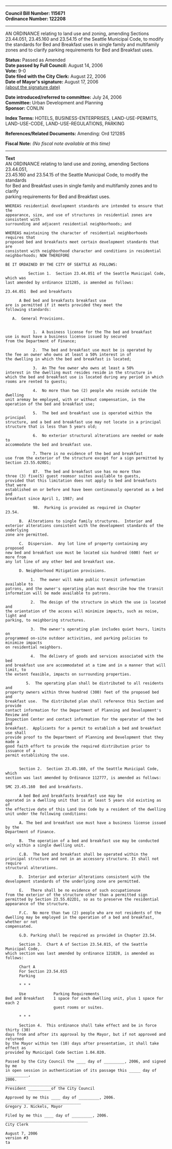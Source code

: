 * * * * *  
  
**Council Bill Number: [](#h0)[](#h2)115671**   
**Ordinance Number: 122208**  
  
* * * * *  
  
AN ORDINANCE relating to land use and zoning, amending Sections 23.44.051, 23.45.160 and 23.54.15 of the Seattle Municipal Code, to modify the standards for Bed and Breakfast uses in single family and multifamily zones and to clarify parking requirements for Bed and Breakfast uses.  
  
**Status:** Passed as Amended   
**Date passed by Full Council:** August 14, 2006   
**Vote:** 9-0   
**Date filed with the City Clerk:** August 22, 2006   
**Date of Mayor's signature:** August 17, 2006   
[(about the signature date)](/~public/approvaldate.htm)   
  
  
**Date introduced/referred to committee:** July 24, 2006   
**Committee:** Urban Development and Planning   
**Sponsor:** CONLIN   
  
**Index Terms:** HOTELS, BUSINESS-ENTERPRISES, LAND-USE-PERMITS, LAND-USE-CODE, LAND-USE-REGULATIONS, PARKING  
  
**References/Related Documents:** Amending: Ord 121285  
  
**Fiscal Note:** *(No fiscal note available at this time)*  
  
* * * * *  
  
**Text**  
    AN ORDINANCE relating to land use and zoning, amending Sections 23.44.051,  
    23.45.160 and 23.54.15 of the Seattle Municipal Code, to modify the standards  
    for Bed and Breakfast uses in single family and multifamily zones and to clarify  
    parking requirements for Bed and Breakfast uses.  
  
    WHEREAS residential development standards are intended to ensure that the  
    appearance, size, and use of structures in residential zones are consistent with  
    surrounding and adjacent residential neighborhoods; and  
  
    WHEREAS maintaining the character of residential neighborhoods requires that  
    proposed bed and breakfasts meet certain development standards that are  
    consistent with neighborhood character and conditions in residential  
    neighborhoods; NOW THEREFORE  
  
    BE IT ORDAINED BY THE CITY OF SEATTLE AS FOLLOWS:  
  
              Section 1.  Section 23.44.051 of the Seattle Municipal Code, which was  
    last amended by ordinance 121285, is amended as follows:  
  
    23.44.051  Bed and breakfasts  
  
          A Bed bed and breakfasts breakfast use  
    are is permitted if it meets provided they meet the  
    following standards:  
  
       A.  General Provisions.  
  
  
                1.  A business license for the The bed and breakfast  
    use is must have a business license issued by secured  
    from the Department of Finance;  
  
                2.  The bed and breakfast use must be is operated by  
    the fee an owner who owns at least a 50% interest in of  
    the dwelling in which the bed and breakfast is located;  
  
                3.  An The fee owner who owns at least a 50%  
    interest in the dwelling must resides reside in the structure in  
    which the bed and breakfast use is located during any period in which  
    rooms are rented to guests;  
  
                4.  No more than two (2) people who reside outside the dwelling  
    unit aremay be employed, with or without compensation, in the  
    operation of the bed and breakfast use;  
  
                5.  The bed and breakfast use is operated within the principal  
    structure, and a bed and breakfast use may not locate in a principal  
    structure that is less than 5 years old;  
  
                6.  No exterior structural alterations are needed or made to  
    accommodate the bed and breakfast use.  
  
                7. There is no evidence of the bed and breakfast  
    use from the exterior of the structure except for a sign permitted by  
    Section 23.55.020D1;  
  
                87.  The bed and breakfast use has no more than  
    three (3) five(5) guest roomsor suites available to guests,  
    provided that this limitation does not apply to bed and breakfasts that were  
    established on or before and have been continuously operated as a bed and  
    breakfast since April 1, 1987; and  
  
                98.  Parking is provided as required in Chapter  
    23.54.  
  
          B.  Alterations to single family structures.  Interior and  
    exterior alterations consistent with the development standards of the underlying  
    zone are permitted.  
  
          C.  Dispersion.  Any lot line of property containing any proposed  
    new bed and breakfast use must be located six hundred (600) feet or more from  
    any lot line of any other bed and breakfast use.  
  
          D. Neighborhood Mitigation provisions.  
  
               1.  The owner will make public transit information available to  
    patrons, and the owner's operating plan must describe how the transit  
    information will be made available to patrons.  
  
               2.  The design of the structure in which the use is located and  
    the orientation of the access will minimize impacts, such as noise, light and  
    parking, to neighboring structures.  
  
               3.  The owner's operating plan includes quiet hours, limits on  
    programmed on-site outdoor activities, and parking policies to minimize impacts  
    on residential neighbors.  
  
               4.  The delivery of goods and services associated with the bed  
    and breakfast use are accommodated at a time and in a manner that will limit, to  
    the extent feasible, impacts on surrounding properties.  
  
             5.  The operating plan shall be distributed to all residents and  
    property owners within three hundred (300) feet of the proposed bed and  
    breakfast use.  The distributed plan shall reference this Section and provide  
    contact information for the Department of Planning and Development's Review and  
    Inspection Center and contact information for the operator of the bed and  
    breakfast.  Applicants for a permit to establish a bed and breakfast use shall  
    provide proof to the Department of Planning and Development that they made a  
    good faith effort to provide the required distribution prior to issuance of a  
    permit establishing the use.  
  
  
          Section 2.  Section 23.45.160, of the Seattle Municipal Code, which  
    section was last amended by Ordinance 112777, is amended as follows:  
  
    SMC 23.45.160  Bed and breakfasts.  
  
          A bed Bed and breakfasts breakfast use may be  
    operated in a dwelling unit that is at least 5 years old existing as of  
    the effective date of this Land Use Code by a resident of the dwelling  
    unit under the following conditions:  
  
          A. The bed and breakfast use must have a business license issued by the  
    Department of Finance.  
  
          B.  The operation of a bed and breakfast use may be conducted  
    only within a single dwelling unit.  
  
          C.B.  The bed and breakfast shall be operated within the  
    principal structure and not in an accessory structure. It shall not require  
    structural alterations.  
  
          D.  Interior and exterior alterations consistent with the  
    development standards of the underlying zone are permitted.  
  
          E.   There shall be no evidence of such occupationuse  
    from the exterior of the structure other than a permitted sign  
    permitted by Section 23.55.022D1, so as to preserve the residential  
    appearance of the structure.  
  
          F.C.  No more than two (2) people who are not residents of the  
    dwelling may be employed in the operation of a bed and breakfast, whether or not  
    compensated.  
  
          G.D. Parking shall be required as provided in Chapter 23.54.  
  
          Section 3.  Chart A of Section 23.54.015, of the Seattle Municipal Code,  
    which section was last amended by ordinance 121828, is amended as follows:  
  
          Chart A  
          For Section 23.54.015  
          Parking  
  
          * * *  
  
          Use            Parking Requirements  
    Bed and Breakfast    1 space for each dwelling unit, plus 1 space for each 2  
                         guest rooms or suites.  
  
          * * *  
  
          Section 4.  This ordinance shall take effect and be in force thirty (30)  
    days from and after its approval by the Mayor, but if not approved and returned  
    by the Mayor within ten (10) days after presentation, it shall take effect as  
    provided by Municipal Code Section 1.04.020.  
  
    Passed by the City Council the ____ day of _________, 2006, and signed by me  
    in open session in authentication of its passage this _____ day of __________,  
    2006.  
    _________________________________  
    President __________of the City Council  
  
    Approved by me this ____ day of _________, 2006.  
    _________________________________  
    Gregory J. Nickels, Mayor  
  
    Filed by me this ____ day of _________, 2006.  
    ____________________________________  
    City Clerk  
  
    August 7, 2006  
    version #3  
    ta  
